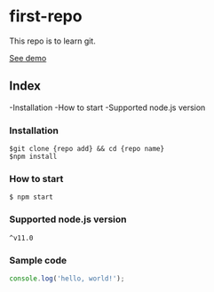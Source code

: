 # first-repo
This repo is to learn git.

[See demo](https://www.google.com)

## Index

-Installation
-How to start
-Supported node.js version

### Installation
```shell
$git clone {repo add} && cd {repo name}
$npm install
```

### How to start
`$ npm start`

### Supported node.js version
`^v11.0`

### Sample code
```javascript
console.log('hello, world!');
```
